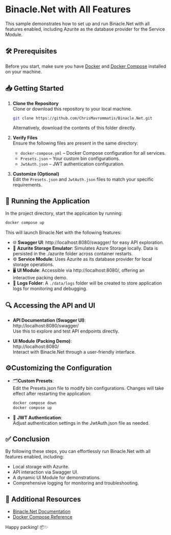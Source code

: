 # Binacle.Net with All Features

This sample demonstrates how to set up and run Binacle.Net with all features enabled, including Azurite as the database provider for the Service Module.


## 🛠️ Prerequisites
Before you start, make sure you have [Docker](https://www.docker.com) and [Docker Compose](https://docs.docker.com/compose/) installed on your machine.


## 📥 Getting Started

1. **Clone the Repository**<br>
   Clone or download this repository to your local machine.
   ```bash
   git clone https://github.com/ChrisMavrommatis/Binacle.Net.git
   ```
   Alternatively, download the contents of this folder directly.

2. **Verify Files**<br>
   Ensure the following files are present in the same directory:
   - `docker-compose.yml` – Docker Compose configuration for all services.
   - `Presets.json` – Your custom bin configurations.
   - `JwtAuth.json` – JWT authentication configuration.

3. **Customize (Optional)**<br>
   Edit the `Presets.json` and `JwtAuth.json` files to match your specific requirements.
   

## 🚀 Running the Application
In the project directory, start the application by running:

```bash
docker compose up
```
This will launch Binacle.Net with the following features:
- 🌐 **Swagger UI**: http://localhost:8080/swagger/ for easy API exploration.
- 💾 **Azurite Storage Emulator**: Simulates Azure Storage locally. Data is persisted in the ./azurite folder across container restarts.
- ⚙️ **Service Module**: Uses Azurite as its database provider for local storage operations.
- 🖥️ **UI Module**: Accessible via http://localhost:8080/, offering an interactive packing demo.
- 📂 **Logs Folder**: A `./data/logs` folder will be created to store application logs for monitoring and debugging.


## 🔍 Accessing the API and UI
- **API Documentation (Swagger UI)**:<br>
  http://localhost:8080/swagger/ <br>
  Use this to explore and test API endpoints directly.

- **UI Module (Packing Demo)**:<br>
  http://localhost:8080/<br>
  Interact with Binacle.Net through a user-friendly interface.

## ⚙️Customizing the Configuration
- 🗂️**Custom Presets**:<br>
  Edit the Presets.json file to modify bin configurations. Changes will take effect after restarting the application:
  ```bash
  docker compose down
  docker compose up
  ```
- 🔐 **JWT Authentication**:<br>
  Adjust authentication settings in the JwtAuth.json file as needed.

## ✅ Conclusion
By following these steps, you can effortlessly run Binacle.Net with all features enabled, including:
- Local storage with Azurite.
- API interaction via Swagger UI.
- A dynamic UI Module for demonstrations.
- Comprehensive logging for monitoring and troubleshooting.

## 📄 Additional Resources
- [Binacle.Net Documentation](https://github.com/ChrisMavrommatis/Binacle.Net/wiki)
- [Docker Compose Reference](https://docs.docker.com/compose/)
 
Happy packing! 📦✨
